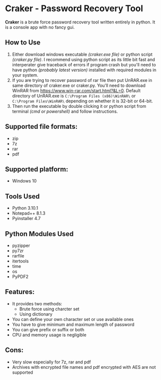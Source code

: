 # Craker - Password Recovery Tool
**Craker** is a brute force password recovery tool written entirely in python. It is a console app with no fancy gui.

## How to Use
1. Either download windows executable *(craker.exe file)* or python script *(craker.py file)*. I recommend using python script as its little bit fast and interperater give traceback of errors if program crash but you'll need to have python *(probably latest version)* installed with required modules in your system.
2. If you are trying to recover password of rar file then put UnRAR.exe in same directory of craker.exe or craker.py. You'll need to download WinRAR from https://www.win-rar.com/start.html?&L=0. Default directory of UnRAR.exe is `C:\Program Files (x86)\WinRAR\` or `C:\Program Files\WinRAR\` depending on whether it is 32-bit or 64-bit.
3. Then run the executable by double clicking it or python script from terminal *(cmd or powershell)* and follow instructions.

## Supported file formats:
* zip
* 7z
* rar
* pdf

## Supported platform:
* Windows 10

## Tools Used
* Python 3.10.1
* Notepad++ 8.1.3
* Pyinstaller 4.7

## Python Modules Used
* pyzipper
* py7zr
* rarfile
* itertools
* time
* os
* PyPDF2

## Features:
* It provides two methods:
  * Brute force using charcter set
  * Using dictionary
* You can define your own character set or use available ones
* You have to give minimum and maximum length of password
* You can give prefix or suffix or both
* CPU and memory usage is negligible

## Cons:
* Very slow especially for 7z, rar and pdf
* Archives with encrypted file names and pdf encrypted with AES are not supported
